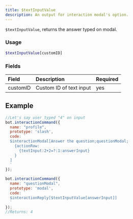 ```yaml
---
title: $textInputValue
description: An output for interaction modal's option.
---
```


`$textInputValue`, returns the answer typed on modal.

### Usage 

```php
$textInputValue[customID]
```

### Fields

| Field | Description | Required |
| :--- | :--- | :--- |
| customID | Custom ID of text input | yes |

## Example

```javascript
//Let's say user typed "4" on input
bot.interactionCommand({
  name: "profile", 
  prototype: 'slash',
  code: `
  $interactionModal[Answer the question;questionModal;
    {actionRow:
      {textInput:2+2=?:1:answerInput}
    }
  ]
  `
});

bot.interactionCommand({
  name: "questionModal",
  prototype: 'modal',
  code: `
  $interactionReply[$textInputValue[answerInput]]
  `
});
//Returns: 4
```
